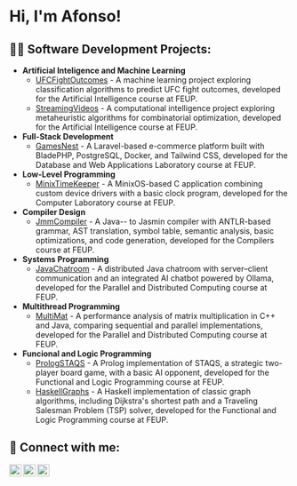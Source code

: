 # Hi, I'm Afonso!

## 👨‍💻 Software Development Projects:

- **Artificial Inteligence and Machine Learning**
  - [UFCFightOutcomes](https://github.com/AFNeves/UFCFightOutcomes) - A machine learning project exploring classification algorithms to predict UFC fight outcomes, developed for the Artificial Intelligence course at FEUP.
  - [StreamingVideos](https://github.com/AFNeves/StreamingVideos) - A computational intelligence project exploring metaheuristic algorithms for combinatorial optimization, developed for the Artificial Intelligence course at FEUP.
- **Full-Stack Development**
  - [GamesNest](https://github.com/AFNeves/GamesNest) - A Laravel-based e-commerce platform built with BladePHP, PostgreSQL, Docker, and Tailwind CSS, developed for the Database and Web Applications Laboratory course at FEUP.
- **Low-Level Programming**
  - [MinixTimeKeeper](https://github.com/AFNeves/MinixTimeKeeper) - A MinixOS-based C application combining custom device drivers with a basic clock program, developed for the Computer Laboratory course at FEUP.
- **Compiler Design**
  - [JmmCompiler](https://github.com/AFNeves/JmmCompiler) - A Java-- to Jasmin compiler with ANTLR-based grammar, AST translation, symbol table, semantic analysis, basic optimizations, and code generation, developed for the Compilers course at FEUP.
- **Systems Programming**
  - [JavaChatroom](https://github.com/AFNeves/JavaChatroom) - A distributed Java chatroom with server–client communication and an integrated AI chatbot powered by Ollama, developed for the Parallel and Distributed Computing course at FEUP.
- **Multithread Programming**
  - [MultiMat](https://github.com/AFNeves/MultiMat) - A performance analysis of matrix multiplication in C++ and Java, comparing sequential and parallel implementations, developed for the Parallel and Distributed Computing course at FEUP.
- **Funcional and Logic Programming**
  - [PrologSTAQS](https://github.com/AFNeves/PrologSTAQS) - A Prolog implementation of STAQS, a strategic two-player board game, with a basic AI opponent, developed for the Functional and Logic Programming course at FEUP.
  - [HaskellGraphs](https://github.com/AFNeves/HaskellGraphs) - A Haskell implementation of classic graph algorithms, including Dijkstra's shortest path and a Traveling Salesman Problem (TSP) solver, developed for the Functional and Logic Programming course at FEUP.

## 🤳 Connect with me:

[<img align="left" alt="Twitter" width="22px" src="https://cdn.jsdelivr.net/npm/simple-icons@v3/icons/twitter.svg" />][twitter]
[<img align="left" alt="LinkedIn" width="22px" src="https://cdn.jsdelivr.net/npm/simple-icons@v3/icons/linkedin.svg" />][linkedin]
[<img align="left" alt="Instagram" width="22px" src="https://cdn.jsdelivr.net/npm/simple-icons@v3/icons/instagram.svg" />][instagram]

[twitter]: https://twitter.com/seveNAfonso
[instagram]: https://www.instagram.com/sevenafonso/
[linkedin]: https://www.linkedin.com/in/afonsomneves/
